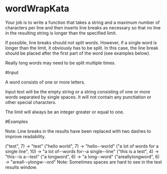# wordWrapKata

Your job is to write a function that takes a string and a maximum number of characters per line and then inserts line breaks as necessary so that no line in the resulting string is longer than the specified limit.

If possible, line breaks should not split words. However, if a single word is longer than the limit, it obviously has to be split. In this case, the line break should be placed after the first part of the word (see examples below).

Really long words may need to be split multiple times.

#Input

A word consists of one or more letters.

Input text will be the empty string or a string consisting of one or more words separated by single spaces. It will not contain any punctiation or other special characters.

The limit will always be an integer greater or equal to one.

#Examples

Note: Line breaks in the results have been replaced with two dashes to improve readability.

("test", 7) -> "test"
("hello world", 7) -> "hello--world"
("a lot of words for a single line", 10) -> "a lot of--words for--a single--line"
("this is a test", 4) -> "this--is a--test"
("a longword", 6) -> "a long--word"
("areallylongword", 6) -> "areall--ylongw--ord"
Note: Sometimes spaces are hard to see in the test results window.
